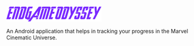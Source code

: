 ![title](https://raw.githubusercontent.com/alevfalse/endgame-odyssey/master/app/src/main/res/drawable/title.png)

An Android application that helps in tracking your progress in the Marvel Cinematic Universe.